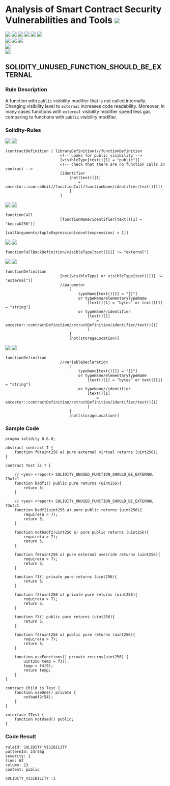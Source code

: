 # Analysis of Smart Contract Security Vulnerabilities and Tools ![](https://img.shields.io/badge/-Live-brightgreen)
![](https://img.shields.io/badge/Batch-UG21CYS-lightgreen) ![](https://img.shields.io/badge/Batch-PG21CYS-green) ![](https://img.shields.io/badge/Batch-UG22CYS-lightgreen) ![](https://img.shields.io/badge/Batch-PG21CYS-green) ![](https://img.shields.io/badge/Batch-PhD-darkgreen) ![](https://img.shields.io/badge/-B_RIG-darkgreen)<br/>   ![](https://img.shields.io/badge/BlockchainCourse-21CY712-green)  ![](https://img.shields.io/badge/-M.Tech_Dissertation-blue) ![](https://img.shields.io/badge/Focus-Smart_Contract_Security-yellow) <br/>
![](https://img.shields.io/badge/Blockchain-Ethereum-blue)   <br/> 
![](https://img.shields.io/badge/Language-Solidity-blue)

## SOLIDITY_UNUSED_FUNCTION_SHOULD_BE_EXTERNAL
### Rule Description
<p>
    A function with <code>public</code> visibility modifier that is not called internally. Changing visibility level to <code>external</code> increases code readability. Moreover, in many cases functions with <code>external</code> visibility modifier spend less gas comparing to functions with <code>public</code> visibility modifier.
</p>

### Solidity-Rules

![](https://img.shields.io/badge/Pattern_ID-73ufc1-gold) ![](https://img.shields.io/badge/Severity-1-brown) 

```
(contractDefinition | libraryDefinition)//functionDefinition
                        <!-- Looks for public visibility -->
                        [visibleType[text()[1] = "public"]]
                        <!-- check that there are no function calls in contract -->
                        [identifier
                            [not(text()[1]
                                = ancestor::sourceUnit//functionCall/functionName/identifier/text()[1])
                            ]
                        ]
```

![](https://img.shields.io/badge/Pattern_ID-901eae-gold) ![](https://img.shields.io/badge/Severity-1-brown) 

```
functionCall
                        [functionName/identifier[text()[1] = "keccak256"]]
                        [callArguments/tupleExpression[count(expression) > 1]]
```

![](https://img.shields.io/badge/Pattern_ID-91h3sa-gold) ![](https://img.shields.io/badge/Severity-1-brown) 

```
functionFallBackDefinition/visibleType[text()[1] != "external"]
```

![](https://img.shields.io/badge/Pattern_ID-341gim-gold) ![](https://img.shields.io/badge/Severity-1-brown) 

```
functionDefinition
                        [not(visibleType) or visibleType[text()[1] != "external"]]
                        //parameter
                            [
                                typeName[text()[1] = "[]"]
                                or typeName/elementaryTypeName
                                    [text()[1] = "bytes" or text()[1] = "string"]
                                or typeName//identifier
                                    [text()[1]
                                        = ancestor::contractDefinition//structDefinition/identifier/text()[1]
                                    ]
                            ]
                            [not(storageLocation)]
```

![](https://img.shields.io/badge/Pattern_ID-441gim-gold) ![](https://img.shields.io/badge/Severity-1-brown) 

```
functionDefinition
                        //variableDeclaration
                            [
                                typeName[text()[1] = "[]"]
                                or typeName/elementaryTypeName
                                    [text()[1] = "bytes" or text()[1] = "string"]
                                or typeName//identifier
                                    [text()[1]
                                        = ancestor::contractDefinition//structDefinition/identifier/text()[1]
                                    ]
                            ]
                            [not(storageLocation)]
```

### Sample Code

```
pragma solidity 0.6.0;

abstract contract T {
    function f0(uint256 a) pure external virtual returns (uint256);
}

contract Test is T {

    // <yes> <report> SOLIDITY_UNUSED_FUNCTION_SHOULD_BE_EXTERNAL 73ufc1
    function badf1() public pure returns (uint256){
        return 5;
    }

    // <yes> <report> SOLIDITY_UNUSED_FUNCTION_SHOULD_BE_EXTERNAL 73ufc1
    function badf2(uint256 a) pure public returns (uint256){
        require(a > 7);
        return 5;
    }

    function notbadf2(uint256 a) pure public returns (uint256){
        require(a > 7);
        return 5;
    }

    function f0(uint256 a) pure external override returns (uint256){
        require(a > 7);
        return 5;
    }

    function f1() private pure returns (uint256){
        return 5;
    }

    function f2(uint256 a) private pure returns (uint256){
        require(a > 7);
        return 5;
    }

    function f3() public pure returns (uint256){
        return 5;
    }

    function f4(uint256 a) public pure returns (uint256){
        require(a > 7);
        return 5;
    }

    function useFunctions() private returns(uint256) {
        uint256 temp = f3();
        temp = f4(9);
        return temp;
    }
}

contract Child is Test {
    function useOne() private {
        notbadf2(54);
    }
}

interface ITest {
    function notUsed() public;
}
```
### Code Result

```
ruleId: SOLIDITY_VISIBILITY
patternId: 23rt6g
severity: 1
line: 62
column: 23
content: public

SOLIDITY_VISIBILITY :1
```
